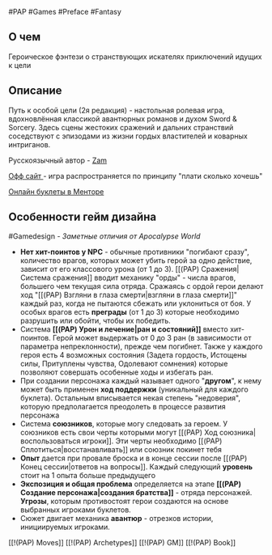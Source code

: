#PAP  #Games #Preface #Fantasy

## О чем
Героическое фэнтези о странствующих искателях приключений идущих к цели

## Описание
Путь к особой цели (2я редакция) - настольная ролевая игра, вдохновлённая классикой авантюрных романов и духом Sword & Sorcery. Здесь сцены жестоких сражений и дальних странствий соседствуют с эпизодами из жизни гордых властителей и коварных интриганов.

Русскоязычный автор - [Zam](https://itch.io/profile/zamurmun) 

[Офф сайт ](https://zamurmun.itch.io/pick-a-path) - игра распространяется по принципу "плати сколько хочешь"

[Онлайн буклеты в Менторе](https://pbta.gmentor.ru/vaa54e0d1f74bf3d390cf858d1993f46b)

## Особенности гейм дизайна
#Gamedesign *- Заметные отличия от Apocalypse World*

- **Нет хит-поинтов у NPC** - обычные противники "погибают сразу", количество врагов, которых может убить герой за одно действие, зависит от его классового урона (от 1 до 3). [[(PAP) Сражения|Система сражения]] вводит механику "орды" - числа врагов, большего чем текущая сила отряда. Сражаясь с ордой герои делают ход "[[(PAP) Взгляни в глаза смерти|взгляни в глаза смерти]]" каждый раз, когда не пытаются сбежать или уклониться от боя.  У особых врагов есть **преграды** (от 1 до 3) которые необходимо разрушить или обойти, чтобы их победить. 
- Система **[[(PAP) Урон и лечение|ран и состояний]]** вместо хит-поинтов. Герой может выдержать от 0 до 3 ран (в зависимости от параметра непреклонности), прежде чем погибнет. Также у каждого героя есть 4 возможных состояния (Задета гордость, Истощены силы, Притуплены чувства, Одолевают сомнения) которые позволяют совершать особенные ходы и избегать ран.
- При создании персонажа каждый называет одного "**другом**", к нему может быть применен  **ход поддержки** (уникальный для каждого буклета). Остальным вписывается некая степень "недоверия", которую предполагается преодолеть в процессе развития персонажа
- Система **союзников**, которые могу следовать за героем. У союзников есть свои черты которыми могут [[(PAP) Ход союзника|воспользоваться игроки]]. Эти черты необходимо [[(PAP) Сплотиться|восстанавливать]] или союзник покинет тебя
- **Опыт** дается при провале броска и в конце сессии после [[(PAP) Конец сессии|ответов на вопросы]]. Каждый следующий **уровень** стоит на 1 опыта больше предыдущего
- **Экспозиция и общая проблема** определяется на этапе **[[(PAP) Создание персонажа|создания братства]]** - отряда персонажей. **Угрозы**, которым противостоят герои создаются на основе выбранных игроками буклетов.
- Сюжет двигает механика **авантюр** - отрезков истории, инициируемых игроками. 


[[!(PAP) Moves]]
[[!(PAP) Archetypes]]
[[!(PAP) GM]]
[[!(PAP) Book]]
